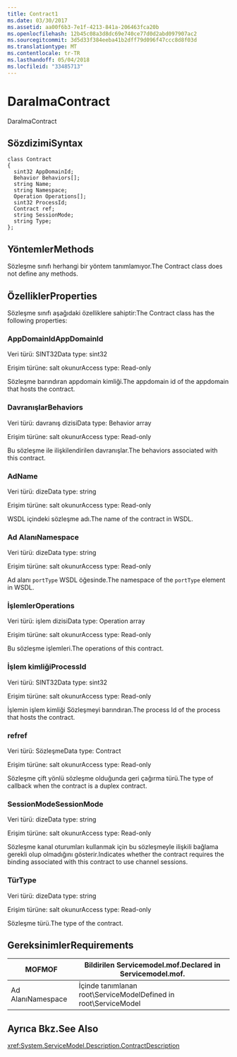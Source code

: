 ```yaml
---
title: Contract1
ms.date: 03/30/2017
ms.assetid: aa00f6b3-7e1f-4213-841a-206463fca20b
ms.openlocfilehash: 12b45c08a3d8dc69e740ce77d0d2abd097907ac2
ms.sourcegitcommit: 3d5d33f384eeba41b2dff79d096f47ccc8d8f03d
ms.translationtype: MT
ms.contentlocale: tr-TR
ms.lasthandoff: 05/04/2018
ms.locfileid: "33485713"
---
```

# <a name="contract"></a><span data-ttu-id="212cb-102">Daralma</span><span class="sxs-lookup"><span data-stu-id="212cb-102">Contract</span></span>
<span data-ttu-id="212cb-103">Daralma</span><span class="sxs-lookup"><span data-stu-id="212cb-103">Contract</span></span>  
  
## <a name="syntax"></a><span data-ttu-id="212cb-104">Sözdizimi</span><span class="sxs-lookup"><span data-stu-id="212cb-104">Syntax</span></span>  
  
```  
class Contract  
{  
  sint32 AppDomainId;  
  Behavior Behaviors[];  
  string Name;  
  string Namespace;  
  Operation Operations[];  
  sint32 ProcessId;  
  Contract ref;  
  string SessionMode;  
  string Type;  
};  
```  
  
## <a name="methods"></a><span data-ttu-id="212cb-105">Yöntemler</span><span class="sxs-lookup"><span data-stu-id="212cb-105">Methods</span></span>  
 <span data-ttu-id="212cb-106">Sözleşme sınıfı herhangi bir yöntem tanımlamıyor.</span><span class="sxs-lookup"><span data-stu-id="212cb-106">The Contract class does not define any methods.</span></span>  
  
## <a name="properties"></a><span data-ttu-id="212cb-107">Özellikler</span><span class="sxs-lookup"><span data-stu-id="212cb-107">Properties</span></span>  
 <span data-ttu-id="212cb-108">Sözleşme sınıfı aşağıdaki özelliklere sahiptir:</span><span class="sxs-lookup"><span data-stu-id="212cb-108">The Contract class has the following properties:</span></span>  
  
### <a name="appdomainid"></a><span data-ttu-id="212cb-109">AppDomainId</span><span class="sxs-lookup"><span data-stu-id="212cb-109">AppDomainId</span></span>  
 <span data-ttu-id="212cb-110">Veri türü: SINT32</span><span class="sxs-lookup"><span data-stu-id="212cb-110">Data type: sint32</span></span>  
  
 <span data-ttu-id="212cb-111">Erişim türüne: salt okunur</span><span class="sxs-lookup"><span data-stu-id="212cb-111">Access type: Read-only</span></span>  
  
 <span data-ttu-id="212cb-112">Sözleşme barındıran appdomain kimliği.</span><span class="sxs-lookup"><span data-stu-id="212cb-112">The appdomain id of the appdomain that hosts the contract.</span></span>  
  
### <a name="behaviors"></a><span data-ttu-id="212cb-113">Davranışlar</span><span class="sxs-lookup"><span data-stu-id="212cb-113">Behaviors</span></span>  
 <span data-ttu-id="212cb-114">Veri türü: davranış dizisi</span><span class="sxs-lookup"><span data-stu-id="212cb-114">Data type: Behavior array</span></span>  
  
 <span data-ttu-id="212cb-115">Erişim türüne: salt okunur</span><span class="sxs-lookup"><span data-stu-id="212cb-115">Access type: Read-only</span></span>  
  
 <span data-ttu-id="212cb-116">Bu sözleşme ile ilişkilendirilen davranışlar.</span><span class="sxs-lookup"><span data-stu-id="212cb-116">The behaviors associated with this contract.</span></span>  
  
### <a name="name"></a><span data-ttu-id="212cb-117">Ad</span><span class="sxs-lookup"><span data-stu-id="212cb-117">Name</span></span>  
 <span data-ttu-id="212cb-118">Veri türü: dize</span><span class="sxs-lookup"><span data-stu-id="212cb-118">Data type: string</span></span>  
  
 <span data-ttu-id="212cb-119">Erişim türüne: salt okunur</span><span class="sxs-lookup"><span data-stu-id="212cb-119">Access type: Read-only</span></span>  
  
 <span data-ttu-id="212cb-120">WSDL içindeki sözleşme adı.</span><span class="sxs-lookup"><span data-stu-id="212cb-120">The name of the contract in WSDL.</span></span>  
  
### <a name="namespace"></a><span data-ttu-id="212cb-121">Ad Alanı</span><span class="sxs-lookup"><span data-stu-id="212cb-121">Namespace</span></span>  
 <span data-ttu-id="212cb-122">Veri türü: dize</span><span class="sxs-lookup"><span data-stu-id="212cb-122">Data type: string</span></span>  
  
 <span data-ttu-id="212cb-123">Erişim türüne: salt okunur</span><span class="sxs-lookup"><span data-stu-id="212cb-123">Access type: Read-only</span></span>  
  
 <span data-ttu-id="212cb-124">Ad alanı `portType` WSDL öğesinde.</span><span class="sxs-lookup"><span data-stu-id="212cb-124">The namespace of the `portType` element in WSDL.</span></span>  
  
### <a name="operations"></a><span data-ttu-id="212cb-125">İşlemler</span><span class="sxs-lookup"><span data-stu-id="212cb-125">Operations</span></span>  
 <span data-ttu-id="212cb-126">Veri türü: işlem dizisi</span><span class="sxs-lookup"><span data-stu-id="212cb-126">Data type: Operation array</span></span>  
  
 <span data-ttu-id="212cb-127">Erişim türüne: salt okunur</span><span class="sxs-lookup"><span data-stu-id="212cb-127">Access type: Read-only</span></span>  
  
 <span data-ttu-id="212cb-128">Bu sözleşme işlemleri.</span><span class="sxs-lookup"><span data-stu-id="212cb-128">The operations of this contract.</span></span>  
  
### <a name="processid"></a><span data-ttu-id="212cb-129">İşlem kimliği</span><span class="sxs-lookup"><span data-stu-id="212cb-129">ProcessId</span></span>  
 <span data-ttu-id="212cb-130">Veri türü: SINT32</span><span class="sxs-lookup"><span data-stu-id="212cb-130">Data type: sint32</span></span>  
  
 <span data-ttu-id="212cb-131">Erişim türüne: salt okunur</span><span class="sxs-lookup"><span data-stu-id="212cb-131">Access type: Read-only</span></span>  
  
 <span data-ttu-id="212cb-132">İşlemin işlem kimliği Sözleşmeyi barındıran.</span><span class="sxs-lookup"><span data-stu-id="212cb-132">The process Id of the process that hosts the contract.</span></span>  
  
### <a name="ref"></a><span data-ttu-id="212cb-133">ref</span><span class="sxs-lookup"><span data-stu-id="212cb-133">ref</span></span>  
 <span data-ttu-id="212cb-134">Veri türü: Sözleşme</span><span class="sxs-lookup"><span data-stu-id="212cb-134">Data type: Contract</span></span>  
  
 <span data-ttu-id="212cb-135">Erişim türüne: salt okunur</span><span class="sxs-lookup"><span data-stu-id="212cb-135">Access type: Read-only</span></span>  
  
 <span data-ttu-id="212cb-136">Sözleşme çift yönlü sözleşme olduğunda geri çağırma türü.</span><span class="sxs-lookup"><span data-stu-id="212cb-136">The type of callback when the contract is a duplex contract.</span></span>  
  
### <a name="sessionmode"></a><span data-ttu-id="212cb-137">SessionMode</span><span class="sxs-lookup"><span data-stu-id="212cb-137">SessionMode</span></span>  
 <span data-ttu-id="212cb-138">Veri türü: dize</span><span class="sxs-lookup"><span data-stu-id="212cb-138">Data type: string</span></span>  
  
 <span data-ttu-id="212cb-139">Erişim türüne: salt okunur</span><span class="sxs-lookup"><span data-stu-id="212cb-139">Access type: Read-only</span></span>  
  
 <span data-ttu-id="212cb-140">Sözleşme kanal oturumları kullanmak için bu sözleşmeyle ilişkili bağlama gerekli olup olmadığını gösterir.</span><span class="sxs-lookup"><span data-stu-id="212cb-140">Indicates whether the contract requires the binding associated with this contract to use channel sessions.</span></span>  
  
### <a name="type"></a><span data-ttu-id="212cb-141">Tür</span><span class="sxs-lookup"><span data-stu-id="212cb-141">Type</span></span>  
 <span data-ttu-id="212cb-142">Veri türü: dize</span><span class="sxs-lookup"><span data-stu-id="212cb-142">Data type: string</span></span>  
  
 <span data-ttu-id="212cb-143">Erişim türüne: salt okunur</span><span class="sxs-lookup"><span data-stu-id="212cb-143">Access type: Read-only</span></span>  
  
 <span data-ttu-id="212cb-144">Sözleşme türü.</span><span class="sxs-lookup"><span data-stu-id="212cb-144">The type of the contract.</span></span>  
  
## <a name="requirements"></a><span data-ttu-id="212cb-145">Gereksinimler</span><span class="sxs-lookup"><span data-stu-id="212cb-145">Requirements</span></span>  
  
|<span data-ttu-id="212cb-146">MOF</span><span class="sxs-lookup"><span data-stu-id="212cb-146">MOF</span></span>|<span data-ttu-id="212cb-147">Bildirilen Servicemodel.mof.</span><span class="sxs-lookup"><span data-stu-id="212cb-147">Declared in Servicemodel.mof.</span></span>|  
|---------|-----------------------------------|  
|<span data-ttu-id="212cb-148">Ad Alanı</span><span class="sxs-lookup"><span data-stu-id="212cb-148">Namespace</span></span>|<span data-ttu-id="212cb-149">İçinde tanımlanan root\ServiceModel</span><span class="sxs-lookup"><span data-stu-id="212cb-149">Defined in root\ServiceModel</span></span>|  
  
## <a name="see-also"></a><span data-ttu-id="212cb-150">Ayrıca Bkz.</span><span class="sxs-lookup"><span data-stu-id="212cb-150">See Also</span></span>  
 <xref:System.ServiceModel.Description.ContractDescription>
